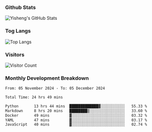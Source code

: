### Github Stats
![Yisheng's GitHub Stats](https://github-readme-stats-9qabuvhk1-gongyisheng.vercel.app/api?username=gongyisheng&count_private=true&show_icons=true)
### Tog Langs
![Top Langs](https://github-readme-stats-9qabuvhk1-gongyisheng.vercel.app/api/top-langs/?username=gongyisheng&layout=compact)
### Visitors
![Visitor Count](https://profile-counter.glitch.me/gongyisheng/count.svg)
### Monthly Development Breakdown
<!--START_SECTION:waka-->

```txt
From: 05 November 2024 - To: 05 December 2024

Total Time: 24 hrs 49 mins

Python       13 hrs 44 mins  █████████████▓░░░░░░░░░░░   55.33 %
Markdown     8 hrs 20 mins   ████████▒░░░░░░░░░░░░░░░░   33.60 %
Docker       49 mins         ▓░░░░░░░░░░░░░░░░░░░░░░░░   03.32 %
YAML         47 mins         ▓░░░░░░░░░░░░░░░░░░░░░░░░   03.17 %
JavaScript   40 mins         ▓░░░░░░░░░░░░░░░░░░░░░░░░   02.74 %
```

<!--END_SECTION:waka-->
